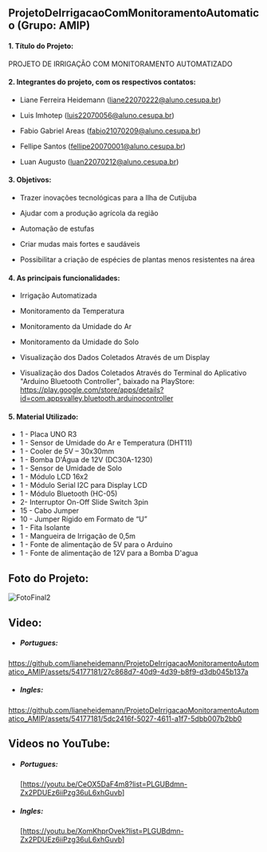 ## ProjetoDeIrrigacaoComMonitoramentoAutomatico (Grupo: AMIP)

#### 1. Título do Projeto: 
   
  PROJETO DE IRRIGAÇÃO COM MONITORAMENTO AUTOMATIZADO 
 
 
#### 2. Integrantes do projeto, com os respectivos contatos: 

* Liane Ferreira Heidemann (liane22070222@aluno.cesupa.br)
    
* Luis Imhotep (luis22070056@aluno.cesupa.br)
       
* Fabio Gabriel Areas  (fabio21070209@aluno.cesupa.br)
    
* Fellipe Santos (fellipe20070001@aluno.cesupa.br)
    
* Luan Augusto (luan22070212@aluno.cesupa.br)
    
    
#### 3. Objetivos:

* Trazer inovações tecnológicas para a Ilha de Cutijuba
    
* Ajudar com a produção agrícola da região
    
* Automação de estufas
    
* Criar mudas mais fortes e saudáveis
    
* Possibilitar a criação de espécies de plantas menos resistentes na área
 
  
#### 4. As principais funcionalidades:

* Irrigação Automatizada
    
* Monitoramento da Temperatura
    
* Monitoramento da Umidade do Ar
    
* Monitoramento da Umidade do Solo
    
* Visualização dos Dados Coletados Através de um Display
    
* Visualização dos Dados Coletados Através do Terminal do Aplicativo "Arduino Bluetooth Controller", baixado na PlayStore: https://play.google.com/store/apps/details?id=com.appsvalley.bluetooth.arduinocontroller

#### 5. Material Utilizado:

* 1 - Placa UNO R3
* 1 - Sensor de Umidade do Ar e Temperatura (DHT11)
* 1 - Cooler de 5V – 30x30mm
* 1 - Bomba D'Água de 12V (DC30A-1230)
* 1 - Sensor de Umidade de Solo
* 1 - Módulo LCD 16x2 
* 1 - Módulo Serial I2C para Display LCD
* 1 - Módulo Bluetooth (HC-05)
* 2- Interruptor On-Off Slide Switch 3pin
* 15 - Cabo Jumper
* 10 - Jumper Rígido em Formato de “U”
* 1 - Fita Isolante
* 1 - Mangueira de Irrigação de 0,5m
* 1 - Fonte de alimentação de 5V para o Arduino 
* 1 - Fonte de alimentação de 12V para a Bomba D'agua

## Foto do Projeto:

![FotoFinal2](https://github.com/lianeheidemann/ProjetoDeIrrigacaoMonitoramentoAutomatico_AMIP/assets/54177181/a5b93e3f-9898-478b-aae2-3255d4555473)

   
## Video:

* ##### Portugues:
https://github.com/lianeheidemann/ProjetoDeIrrigacaoMonitoramentoAutomatico_AMIP/assets/54177181/27c868d7-40d9-4d39-b8f9-d3db045b137a

* ##### Ingles:
https://github.com/lianeheidemann/ProjetoDeIrrigacaoMonitoramentoAutomatico_AMIP/assets/54177181/5dc2416f-5027-4611-a1f7-5dbb007b2bb0

  
## Videos no YouTube:

* ##### Portugues:
  [https://youtu.be/CeOX5DaF4m8?list=PLGUBdmn-Zx2PDUEz6iiPzg36uL6xhGuvb]

* ##### Ingles:
  [https://youtu.be/XomKhprOvek?list=PLGUBdmn-Zx2PDUEz6iiPzg36uL6xhGuvb]
   


